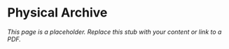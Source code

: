 #    Physical Archive

_This page is a placeholder. Replace this stub with your content or link to a PDF._
